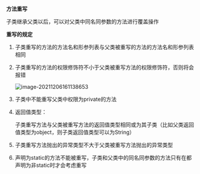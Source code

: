 **方法重写**

子类继承父类以后，可以对父类中同名同参数的方法进行覆盖操作

**重写的规定**

1. 子类重写的方法的方法名和形参列表与父类被重写的方法的方法名和形参列表相同

2. 子类重写的方法的权限修饰符不小于父类被重写方法的权限修饰符，否则将会报错

   ![image-20211206161138653](https://typora-xing.oss-cn-hangzhou.aliyuncs.com/img/image-20211206161138653.png)

3. 子类中不能重写父类中权限为private的方法

4. 返回值类型：

   子类重写方法与父类被重写方法的返回值类型相同或为其子类（比如父类返回值类型为object，则子类返回值类型可以为String）

5. 子类重写方法抛出的异常类型不大于父类被重写方法抛出的异常类型

6. 声明为static的方法不能被重写，子类和父类中的同名同参数的方法只有在都声明为非static时才会考虑重写

   

   


